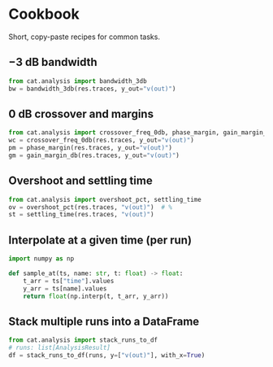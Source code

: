 # Cookbook

Short, copy-paste recipes for common tasks.

## −3 dB bandwidth
```python
from cat.analysis import bandwidth_3db
bw = bandwidth_3db(res.traces, y_out="v(out)")
```

## 0 dB crossover and margins
```python
from cat.analysis import crossover_freq_0db, phase_margin, gain_margin_db
wc = crossover_freq_0db(res.traces, y_out="v(out)")
pm = phase_margin(res.traces, y_out="v(out)")
gm = gain_margin_db(res.traces, y_out="v(out)")
```

## Overshoot and settling time
```python
from cat.analysis import overshoot_pct, settling_time
ov = overshoot_pct(res.traces, "v(out)")  # %
st = settling_time(res.traces, "v(out)")
```

## Interpolate at a given time (per run)
```python
import numpy as np

def sample_at(ts, name: str, t: float) -> float:
    t_arr = ts["time"].values
    y_arr = ts[name].values
    return float(np.interp(t, t_arr, y_arr))
```

## Stack multiple runs into a DataFrame
```python
from cat.analysis import stack_runs_to_df
# runs: list[AnalysisResult]
df = stack_runs_to_df(runs, y=["v(out)"], with_x=True)
```
